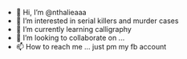 - 👋 Hi, I’m @nthalieaaa
- 👀 I’m interested in serial killers and murder cases
- 🌱 I’m currently learning calligraphy
- 💞️ I’m looking to collaborate on ...
- 📫 How to reach me ... just pm my fb account


<!---
nthalieaaa/nthalieaaa is a ✨ special ✨ repository because its `README.md` (this file) appears on your GitHub profile.
You can click the Preview link to take a look at your changes.
--->
